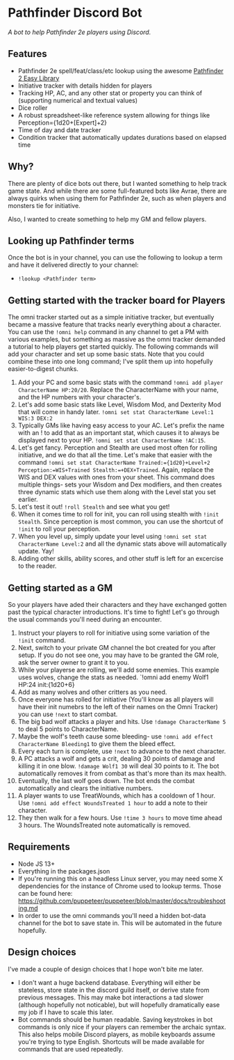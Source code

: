 # Pathfinder Discord Bot
*A bot to help Pathfinder 2e players using Discord.*

## Features
* Pathfinder 2e spell/feat/class/etc lookup using the awesome [Pathfinder 2 Easy Library](http://pf2.easytool.es/)
* Initiative tracker with details hidden for players
* Tracking HP, AC, and any other stat or property you can think of (supporting numerical and textual values)
* Dice roller
* A robust spreadsheet-like reference system allowing for things like Perception={1d20+[Expert]+2}
* Time of day and date tracker
* Condition tracker that automatically updates durations based on elapsed time

## Why?
There are plenty of dice bots out there, but I wanted something to help track game state. And while there are some full-featured bots like Avrae, there are always quirks when using them for Pathfinder 2e, such as when players and monsters tie for initiative.

Also, I wanted to create something to help my GM and fellow players.

## Looking up Pathfinder terms
Once the bot is in your channel, you can use the following to lookup a term and have it delivered directly to your channel:
* `!lookup <Pathfinder term>`

## Getting started with the tracker board for Players
The omni tracker started out as a simple initiative tracker, but eventually became a massive feature that tracks nearly everything about a character. You can use the `!omni help` command in any channel to get a PM with various examples, but something as massive as the omni tracker demanded a tutorial to help players get started quickly. The following commands will add your character and set up some basic stats. Note that you could combine these into one long command; I've split them up into hopefully easier-to-digest chunks.

1. Add your PC and some basic stats with the command `!omni add player CharacterName HP:20/20`. Replace the CharacterName with your name, and the HP numbers with your character's.
1. Let's add some basic stats like Level, Wisdom Mod, and Dexterity Mod that will come in handy later. `!omni set stat CharacterName Level:1 WIS:3 DEX:2`
1. Typically GMs like having easy access to your AC. Let's prefix the name with an ! to add that as an important stat, which causes it to always be displayed next to your HP. `!omni set stat CharacterName !AC:15`.
1. Let's get fancy. Perception and Stealth are used most often for rolling initiative, and we do that all the time. Let's make that easier with the command `!omni set stat CharacterName Trained:={1d20}+Level+2 Perception:=WIS+Trained Stealth:=+DEX+Trained`. Again, replace the WIS and DEX values with ones from your sheet. This command does multiple things- sets your Wisdom and Dex modifiers, and then creates three dynamic stats which use them along with the Level stat you set earlier.
1. Let's test it out! `!roll Stealth` and see what you get!
1. When it comes time to roll for init, you can roll using stealth with `!init Stealth`. Since perception is most common, you can use the shortcut of `!init` to roll your perception.
1. When you level up, simply update your level using `!omni set stat CharacterName Level:2` and all the dynamic stats above will automatically update. Yay!
1. Adding other skills, ability scores, and other stuff is left for an excercise to the reader.

## Getting started as a GM
So your players have aded their characters and they have exchanged gotten past the typical character introductions. It's time to fight! Let's go through the usual commands you'll need during an encounter.

1. Instruct your players to roll for initiative using some variation of the `!init` command.
1. Next, switch to your private GM channel the bot created for you after setup. If you do not see one, you may have to be granted the GM role, ask the server owner to grant it to you.
1. While your playerse are rolling, we'll add some enemies. This example uses wolves, change the stats as needed. `!omni add enemy Wolf1 HP:24 init:{1d20+6}
1. Add as many wolves and other critters as you need.
1. Once everyone has rolled for initiative (You'll know as all players will have their init numebrs to the left of their names on the Omni Tracker) you can use `!next` to start combat.
1. The big bad wolf attacks a player and hits. Use `!damage CharacterName 5` to deal 5 points to CharacterName.
1. Maybe the wolf's teeth cause some bleeding- use `!omni add effect CharacterName Bleeding1` to give them the bleed effect.
1. Every each turn is complete, use `!next` to advance to the next character.
1. A PC attacks a wolf and gets a crit, dealing 30 points of damage and killing it in one blow. `!damage Wolf1 30` will deal 30 points to it. The bot automatically removes it from combat as that's more than its max health.
1. Eventually, the last wolf goes down. The bot ends the combat automatically and clears the initiative numbers.
1. A player wants to use TreatWounds, which has a cooldown of 1 hour. Use `!omni add effect WoundsTreated 1 hour` to add a note to their character. 
1. They then walk for a few hours. Use `!time 3 hours` to move time ahead 3 hours. The WoundsTreated note automatically is removed.

## Requirements
* Node JS 13+
* Everything in the packages.json
* If you're running this on a headless Linux server, you may need some X dependencies for the instance of Chrome used to lookup terms. Those can be found here: https://github.com/puppeteer/puppeteer/blob/master/docs/troubleshooting.md
* In order to use the omni commands you'll need a hidden bot-data channel for the bot to save state in. This will be automated in the future hopefully.

## Design choices
I've made a couple of design choices that I hope won't bite me later. 

* I don't want a huge backend database. Everything will either be stateless, store state in the discord guild itself, or derive state from previous messages. This may make bot interactions a tad slower (although hopefully not noticable), but will hopefully dramatically ease my job if I have to scale this later.
* Bot commands should be human readable. Saving keystrokes in bot commands is only nice if your players can remember the archaic syntax. This also helps mobile Discord players, as mobile keyboards assume you're trying to type English. Shortcuts will be made available for commands that are used repeatedly.

